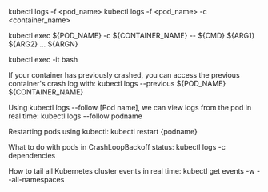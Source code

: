 kubectl logs -f <pod_name>
kubectl logs -f <pod_name> -c <container_name> 

kubectl exec ${POD_NAME} -c ${CONTAINER_NAME} -- ${CMD} ${ARG1} ${ARG2} ... ${ARGN}

kubectl exec -it <pod-name> bash

If your container has previously crashed, you can access the previous container's crash log with:
kubectl logs --previous ${POD_NAME} ${CONTAINER_NAME}

Using kubectl logs --follow [Pod name], we can view logs from the pod in real time:
kubectl logs --follow podname

Restarting pods using kubectl:
kubectl restart {podname}


What to do with pods in CrashLoopBackoff status:
kubectl logs <unicorn pod> -c dependencies

How to tail all Kubernetes cluster events in real time:
kubectl get events -w --all-namespaces
